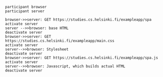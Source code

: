     participant browser
    participant server
    
    browser->>server: GET https://studies.cs.helsinki.fi/exampleapp/spa
    activate server
    server -->>browser: base HTML
    deactivate server
    browser->>server: GET https://studies.cs.helsinki.fi/exampleapp/main.css
    activate server
    server-->>browser: Stylesheet
    deactivate server
    browser->>server: GET https://studies.cs.helsinki.fi/exampleapp/spa.js
    activate server
    server-->>browser: Javascript, which builds actual HTML
    deactivate server
   